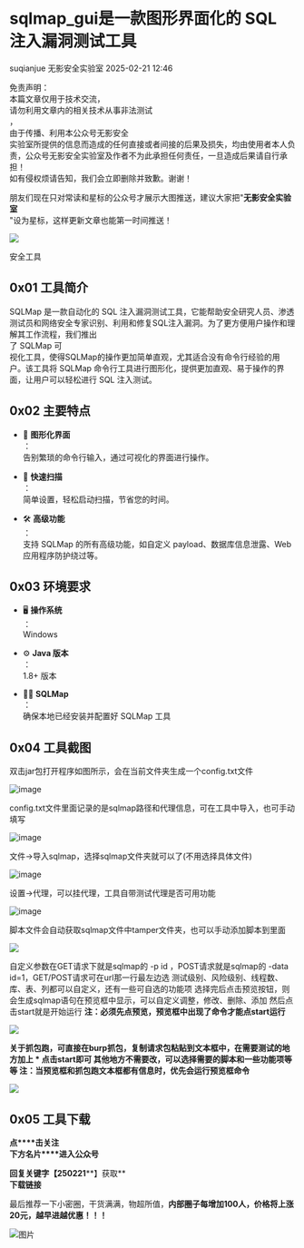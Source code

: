 #  sqlmap_gui是一款图形界面化的 SQL 注入漏洞测试工具   
suqianjue  无影安全实验室   2025-02-21 12:46  
  
免责声明：  
本篇文章仅用于技术交流，  
请勿利用文章内的相关技术从事非法测试  
，  
由于传播、利用本公众号无影安全  
实验室所提供的信息而造成的任何直接或者间接的后果及损失，均由使用者本人负责，公众号无影安全实验室及作者不为此承担任何责任，一旦造成后果请自行承担！  
如有侵权烦请告知，我们会立即删除并致歉。谢谢！  
  
  
  
朋友们现在只对常读和星标的公众号才展示大图推送，建议大家把"**无影安全实验室**  
"设为星标，这样更新文章也能第一时间推送！  
  
![](https://mmbiz.qpic.cn/mmbiz_gif/3GHDOauYyUGbiaHXGx1ib5UxkKzSNtpMzY5tbbGdibG7icBSxlH783x1YTF0icAv8MWrmanB4u5qjyKfmYo1dDf7YbA/640?&wx_fmt=gif&tp=webp&wxfrom=5&wx_lazy=1 "")  
  
  
安全工具  
  
  
  
## 0x01 工具简介  
  
SQLMap 是一款自动化的 SQL 注入漏洞测试工具，它能帮助安全研究人员、渗透测试员和网络安全专家识别、利用和修复SQL注入漏洞。为了更方便用户操作和理解其工作流程，我们推出  
了 SQLMap 可  
视化工具，使得SQLMap的操作更加简单直观，尤其适合没有命令行经验的用户。该工具将 SQLMap 命令行工具进行图形化，提供更加直观、易于操作的界面，让用户可以轻松进行 SQL 注入测试。  
## 0x02 主要特点  
- 🎯 **图形化界面**  
：  
告别繁琐的命令行输入，通过可视化的界面进行操作。  
  
- 🚀 **快速扫描**  
：  
简单设置，轻松启动扫描，节省您的时间。  
  
- 🛠️ **高级功能**  
：  
支持 SQLMap 的所有高级功能，如自定义 payload、数据库信息泄露、Web 应用程序防护绕过等。  
  
## 0x03 环境要求  
- 🖥️ **操作系统**  
：  
Windows  
  
- ⚙️ **Java 版本**  
：  
1.8+ 版本  
  
- 🧑‍💻 **SQLMap**  
：  
确保本地已经安装并配置好 SQLMap 工具  
  
## 0x04 工具截图  
  
双击jar包打开程序如图所示，会在当前文件夹生成一个config.txt文件  
  
![image](https://mmbiz.qpic.cn/mmbiz_png/awCdqJkJFERN6Ocz4qj9WbYeCzszlU5mz0yj9aZ0RrBKwFtf4DArC8icwIicX2nzmZ9ibylNTNQKAloKm6CDYGcjg/640?wx_fmt=png&from=appmsg "")  
  
config.txt文件里面记录的是sqlmap路径和代理信息，可在工具中导入，也可手动填写  
  
![image](https://mmbiz.qpic.cn/mmbiz_png/awCdqJkJFERN6Ocz4qj9WbYeCzszlU5m7KiaJlt065qLicpbyBzgHsKVkdUuwGmT3nqU81K9viaQEuZxXtwBdp9Jw/640?wx_fmt=png&from=appmsg "")  
  
  
文件->导入sqlmap，选择sqlmap文件夹就可以了(不用选择具体文件)  
  
![image](https://mmbiz.qpic.cn/mmbiz_png/awCdqJkJFERN6Ocz4qj9WbYeCzszlU5m8uj2mKslptkUwdXnQnS15ouZTTcvxV6sTFtqNeCy2Y0LOFViby5Hj2A/640?wx_fmt=png&from=appmsg "")  
  
设置->代理，可以挂代理，工具自带测试代理是否可用功能  
  
![image](https://mmbiz.qpic.cn/mmbiz_png/awCdqJkJFERN6Ocz4qj9WbYeCzszlU5m9psvR84azSu9FCh2Py4rLAib6uWYP49TfiaRcyxA5jwkWvtsgF9tTuIg/640?wx_fmt=png&from=appmsg "")  
  
脚本文件会自动获取sqlmap文件中tamper文件夹，也可以手动添加脚本到里面  
  
![](https://mmbiz.qpic.cn/mmbiz_png/awCdqJkJFERN6Ocz4qj9WbYeCzszlU5m3EdPGfMEOgyVfscuQQMBExVT6ibUfxRuqpjukl0rEbejNqicLDPkgX8g/640?wx_fmt=png&from=appmsg "")  
  
自定义参数在GET请求下就是sqlmap的 -p id ，POST请求就是sqlmap的 -data id=1，GET/POST请求可在url那一行最左边选 测试级别、风险级别、线程数、库、表、列都可以自定义，还有一些可自选的功能项 选择完后点击预览按钮，则会生成sqlmap语句在预览框中显示，可以自定义调整，修改、删除、添加 然后点击start就是开始运行 **注：必须先点预览，预览框中出现了命令才能点start运行**  
  
![](https://mmbiz.qpic.cn/mmbiz_png/awCdqJkJFERN6Ocz4qj9WbYeCzszlU5msF0DaTl3H2P8MfWveXXwNerxCNCrk3okp1g95ZxAjNy7TLDSFQibicOA/640?wx_fmt=png&from=appmsg "")  
  
**关于抓包跑，可直接在burp抓包，复制请求包粘贴到文本框中，在需要测试的地方加上 * 点击start即可 其他地方不需要改，可以选择需要的脚本和一些功能项等等 注：当预览框和抓包跑文本框都有信息时，优先会运行预览框命令**  
  
![](https://mmbiz.qpic.cn/mmbiz_png/awCdqJkJFERN6Ocz4qj9WbYeCzszlU5m7MGgGP3Oxg9my9apcyohYulyHwPbRqBcD4T51mH22vS4TCkEcClnicw/640?wx_fmt=png&from=appmsg "")  
  
## 0x05 工具下载  
  
**点****击关注**  
**下方名片****进入公众号**  
  
**回复关键字【250221****】获取**  
**下载链接**  
  
  
最后推荐一下小密圈，干货满满，物超所值，**内部圈子每增加100人，价格将上涨20元，越早进越优惠！！！**  
  
![图片](https://mmbiz.qpic.cn/mmbiz_jpg/awCdqJkJFERvgmiaRWOkaOT8aCVKhAf4Yab5X63k4NpTL9CzAmhw61VKGWrkCzd8LZIdEgUrlfhU8ib65tVG6EiaQ/640?wx_fmt=jpeg&from=appmsg&wxfrom=5&wx_lazy=1&wx_co=1&tp=webp "")  
  
